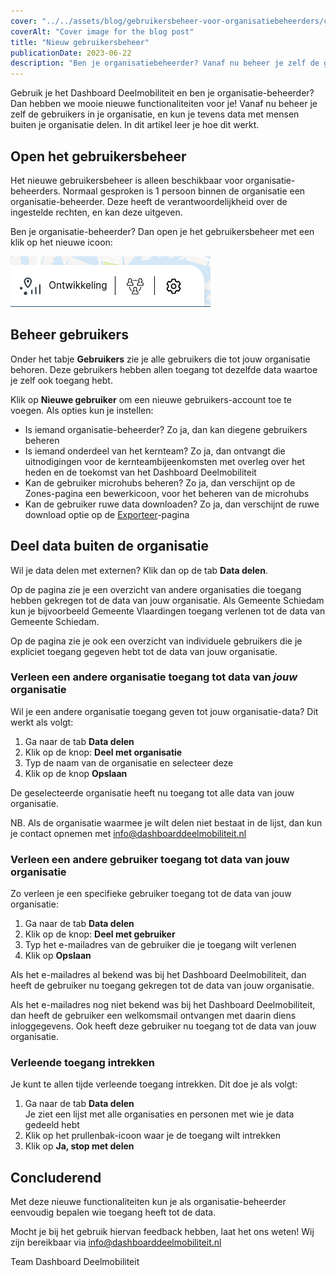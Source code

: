 ```yaml
---
cover: "../../assets/blog/gebruikersbeheer-voor-organisatiebeheerders/cover.jpg"
coverAlt: "Cover image for the blog post"
title: "Nieuw gebruikersbeheer"
publicationDate: 2023-06-22
description: "Ben je organisatiebeheerder? Vanaf nu beheer je zelf de gebruikers in je organisatie!"
---
```


Gebruik je het Dashboard Deelmobiliteit en ben je organisatie-beheerder? Dan hebben we mooie nieuwe functionaliteiten voor je! Vanaf nu beheer je zelf de gebruikers in je organisatie, en kun je tevens data met mensen buiten je organisatie delen. In dit artikel leer je hoe dit werkt.

## Open het gebruikersbeheer

Het nieuwe gebruikersbeheer is alleen beschikbaar voor organisatie-beheerders. Normaal gesproken is 1 persoon binnen de organisatie een organisatie-beheerder. Deze heeft de verantwoordelijkheid over de ingestelde rechten, en kan deze uitgeven.

Ben je organisatie-beheerder? Dan open je het gebruikersbeheer met een klik op het nieuwe icoon:

![Gebruikersbeheer icoon](../../assets/blog/gebruikersbeheer-voor-organisatiebeheerders/admin-icon-in-menu.png)

## Beheer gebruikers

Onder het tabje **Gebruikers** zie je alle gebruikers die tot jouw organisatie behoren. Deze gebruikers hebben allen toegang tot dezelfde data waartoe je zelf ook toegang hebt.

Klik op **Nieuwe gebruiker** om een nieuwe gebruikers-account toe te voegen. Als opties kun je instellen:

- Is iemand organisatie-beheerder? Zo ja, dan kan diegene gebruikers beheren
- Is iemand onderdeel van het kernteam? Zo ja, dan ontvangt die uitnodigingen voor de kernteambijeenkomsten met overleg over het heden en de toekomst van het Dashboard Deelmobiliteit
- Kan de gebruiker microhubs beheren? Zo ja, dan verschijnt op de Zones-pagina een bewerkicoon, voor het beheren van de microhubs
- Kan de gebruiker ruwe data downloaden? Zo ja, dan verschijnt de ruwe download optie op de [Exporteer](/export)-pagina

## Deel data buiten de organisatie

Wil je data delen met externen? Klik dan op de tab **Data delen**.

Op de pagina zie je een overzicht van andere organisaties die toegang hebben gekregen tot de data van jouw organisatie. Als Gemeente Schiedam kun je bijvoorbeeld Gemeente Vlaardingen toegang verlenen tot de data van Gemeente Schiedam.

Op de pagina zie je ook een overzicht van individuele gebruikers die je expliciet toegang gegeven hebt tot de data van jouw organisatie.

### Verleen een andere organisatie toegang tot data van _jouw_ organisatie

Wil je een andere organisatie toegang geven tot jouw organisatie-data? Dit werkt als volgt:

1. Ga naar de tab **Data delen**
2. Klik op de knop: **Deel met organisatie**
3. Typ de naam van de organisatie en selecteer deze
4. Klik op de knop **Opslaan**

De geselecteerde organisatie heeft nu toegang tot alle data van jouw organisatie.

NB. Als de organisatie waarmee je wilt delen niet bestaat in de lijst, dan kun je contact opnemen met info@dashboarddeelmobiliteit.nl

### Verleen een andere gebruiker toegang tot data van jouw organisatie

Zo verleen je een specifieke gebruiker toegang tot de data van jouw organisatie:

1. Ga naar de tab **Data delen**
2. Klik op de knop: **Deel met gebruiker**
3. Typ het e-mailadres van de gebruiker die je toegang wilt verlenen
4. Klik op **Opslaan**

Als het e-mailadres al bekend was bij het Dashboard Deelmobiliteit, dan heeft de gebruiker nu toegang gekregen tot de data van jouw organisatie.

Als het e-mailadres nog niet bekend was bij het Dashboard Deelmobiliteit, dan heeft de gebruiker een welkomsmail ontvangen met daarin diens inloggegevens. Ook heeft deze gebruiker nu toegang tot de data van jouw organisatie.

### Verleende toegang intrekken

Je kunt te allen tijde verleende toegang intrekken. Dit doe je als volgt:

1. Ga naar de tab **Data delen**<br />
Je ziet een lijst met alle organisaties en personen met wie je data gedeeld hebt
2. Klik op het prullenbak-icoon waar je de toegang wilt intrekken
3. Klik op **Ja, stop met delen**

## Concluderend

Met deze nieuwe functionaliteiten kun je als organisatie-beheerder eenvoudig bepalen wie toegang heeft tot de data. 

Mocht je bij het gebruik hiervan feedback hebben, laat het ons weten! Wij zijn bereikbaar via info@dashboarddeelmobiliteit.nl

Team Dashboard Deelmobiliteit
